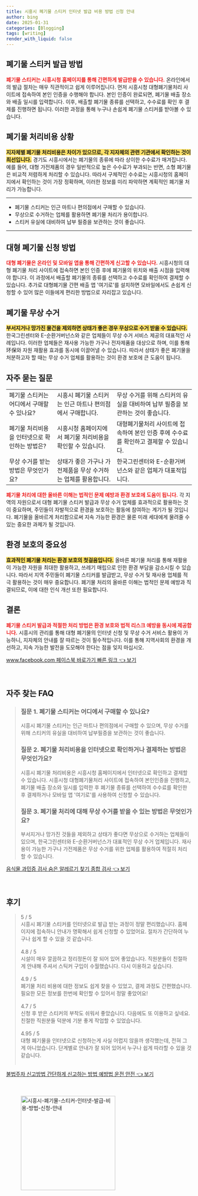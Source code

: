 ```yaml
---
title: 시흥시 폐기물 스티커 인터넷 발급 비용 방법 신청 안내
author: bing
date: 2025-01-31
categories: [Blogging]
tags: [writing]
render_with_liquid: false
---
```



<h2 id='폐기물_스티커_발급_방법'>폐기물 스티커 발급 방법</h2>

<p><b><span style="color: #ee2323;">폐기물 스티커는 시흥시청 홈페이지를 통해 간편하게 발급받을 수 있습니다.</span></b> 온라인에서의 발급 절차는 매우 직관적이고 쉽게 이루어집니다. 먼저 시흥시청 대형폐기물처리 사이트에 접속하여 본인 인증을 수행해야 합니다. 본인 인증이 완료되면, 폐기물 배출 장소와 배출 일시를 입력합니다. 이후, 배출할 폐기물 종류를 선택하고, 수수료를 확인 후 결제를 진행하면 됩니다. 이러한 과정을 통해 누구나 손쉽게 폐기물 스티커를 받아볼 수 있습니다.</p>

<h2 id='폐기물_처리비용_상황'>폐기물 처리비용 상황</h2>

<p><b><span style="background-color: #ffe066;">지자체별 폐기물 처리비용은 차이가 있으므로, 각 지자체의 관련 기관에서 확인하는 것이 최선입니다.</span></b> 경기도 시흥시에서는 폐기물의 종류에 따라 상이한 수수료가 매겨집니다. 예를 들어, 대형 가전제품의 경우 일반적으로 높은 수수료가 부과되는 반면, 소형 폐기물은 비교적 저렴하게 처리할 수 있습니다. 따라서 구체적인 수수료는 시흥시청의 홈페이지에서 확인하는 것이 가장 정확하며, 이러한 정보를 미리 파악하면 계획적인 폐기물 처리가 가능합니다.</p>

<hr />

<ul>
    <li>폐기물 스티커는 인근 마트나 편의점에서 구매할 수 있습니다.</li>
    <li>무상으로 수거하는 업체를 활용하면 폐기물 처리가 용이합니다.</li>
    <li>스티커 유실에 대비하여 납부 필증을 보관하는 것이 좋습니다.</li>
</ul>

<hr />

<h2 id='대형_폐기물_신청'>대형 폐기물 신청 방법</h2>

<p><b><span style="color: #ee2323;">대형 폐기물은 온라인 및 모바일 앱을 통해 간편하게 신고할 수 있습니다.</span></b> 시흥시청의 대형 폐기물 처리 사이트에 접속하면 본인 인증 후에 폐기물의 위치와 배출 시점을 입력해야 합니다. 이 과정에서 배출할 폐기물의 종류를 선택하고 수수료를 확인하여 결제할 수 있습니다. 추가로 대형폐기물 간편 배출 앱 '여기로'를 설치하면 모바일에서도 손쉽게 신청할 수 있어 많은 이들에게 편리한 방법으로 자리잡고 있습니다.</p>

<h2 id='폐기물_무상_수거'>폐기물 무상 수거</h2>

<p><b><span style="background-color: #ffe066;">부서지거나 망가진 물건을 제외하면 상태가 좋은 경우 무상으로 수거 받을 수 있습니다.</span></b> 한국그린센터와 E-순환거버넌스와 같은 업체들이 무상 수거 서비스 제공의 대표적인 사례입니다. 이러한 업체들은 재사용 가능한 가구나 전자제품을 대상으로 하며, 이를 통해环保와 자원 재활용 효과를 동시에 이끌어낼 수 있습니다. 따라서 상태가 좋은 폐기물을 처분하고자 할 때는 무상 수거 업체를 활용하는 것이 환경 보호에 큰 도움이 됩니다.</p>

<h2 id='자주_묻는_질문'>자주 묻는 질문</h2>

<table>
    <tr>
        <td>폐기물 스티커는 어디에서 구매할 수 있나요?</td>
        <td>시흥시 폐기물 스티커는 인근 마트나 편의점에서 구매합니다.</td>
        <td>무상 수거를 위해 스티커의 유실을 대비하여 납부 필증을 보관하는 것이 좋습니다.</td>
    </tr>
    <tr>
        <td>폐기물 처리비용을 인터넷으로 확인하는 방법은?</td>
        <td>시흥시청 홈페이지에서 폐기물 처리비용을 확인할 수 있습니다.</td>
        <td>대형폐기물처리 사이트에 접속하여 본인 인증 후에 수수료를 확인하고 결제할 수 있습니다.</td>
    </tr>
    <tr>
        <td>무상 수거를 받는 방법은 무엇인가요?</td>
        <td>상태가 좋은 가구나 가전제품을 무상 수거하는 업체를 활용합니다.</td>
        <td>한국그린센터와 E-순환거버넌스와 같은 업체가 대표적입니다.</td>
    </tr>
</table>

<p><b><span style="color: #ee2323;">폐기물 처리에 대한 올바른 이해는 법적인 문제 예방과 환경 보호에 도움이 됩니다.</span></b> 각 지역의 자원으로서 대형 폐기물 스티커 발급과 무상 수거 업체를 효과적으로 활용하는 것이 중요하며, 주민들이 자발적으로 환경을 보호하는 활동에 참여하는 계기가 될 것입니다. 폐기물을 올바르게 처리함으로써 지속 가능한 환경은 물론 미래 세대에게 물려줄 수 있는 중요한 과제가 될 것입니다.</p>

<h2 id='환경_보호_중요성'>환경 보호의 중요성</h2>

<p><b><span style="background-color: #ffe066;">효과적인 폐기물 처리는 환경 보호의 첫걸음입니다.</span></b> 올바른 폐기물 처리를 통해 재활용이 가능한 자원을 최대한 활용하고, 쓰레기 매립으로 인한 환경 부담을 감소시킬 수 있습니다. 따라서 지역 주민들이 폐기물 스티커를 발급받고, 무상 수거 및 재사용 업체를 적극 활용하는 것이 매우 중요합니다. 폐기물 처리의 올바른 이해는 법적인 문제 예방과 직결되므로, 이에 대한 인식 개선 또한 필요합니다.</p>

<h2 id='결론'>결론</h2>

<p><b><span style="color: #ee2323;">폐기물 스티커 발급과 적절한 처리 방법은 환경 보호와 법적 리스크 예방을 동시에 제공합니다.</span></b> 시흥시의 관리를 통해 대형 폐기물의 인터넷 신청 및 무상 수거 서비스 활용이 가능하니, 지자체의 안내를 잘 따르는 것이 필수적입니다. 이를 통해 지역사회의 환경을 개선하고, 지속 가능한 발전을 도모해야 한다는 점을 잊지 마십시오.</p>


<p><a class="click-button" title="www.facebook.com 페이스북 바로가기 빠른 링크" href="https://adkhouse.github.io/posts/www.facebook.com-%ED%8E%98%EC%9D%B4%EC%8A%A4%EB%B6%81-%EB%B0%94%EB%A1%9C%EA%B0%80%EA%B8%B0-%EB%B9%A0%EB%A5%B8-%EB%A7%81%ED%81%AC/" rel="dofollow">www.facebook.com 페이스북 바로가기 빠른 링크 👈 보기</a></p><br>
<h2 id='자주_찾는_FAQ'>자주 찾는 FAQ</h2>
<div itemscope="" itemtype="https://schema.org/FAQPage"> 
<blockquote> 
<div itemscope="" itemprop="mainEntity" itemtype="https://schema.org/Question"> 
<h3 itemprop="name">질문 1. 폐기물 스티커는 어디에서 구매할 수 있나요?</h3> 
<div itemscope="" itemprop="acceptedAnswer" itemtype="https://schema.org/Answer"> 
<span itemprop="text"> 
<p>시흥시 폐기물 스티커는 인근 마트나 편의점에서 구매할 수 있으며, 무상 수거를 위해 스티커의 유실을 대비하여 납부필증을 보관하는 것이 좋습니다.</p> 
</span> 
</div> 
</div> 

<div itemscope="" itemprop="mainEntity" itemtype="https://schema.org/Question"> 
<h3 itemprop="name">질문 2. 폐기물 처리비용을 인터넷으로 확인하거나 결제하는 방법은 무엇인가요?</h3> 
<div itemscope="" itemprop="acceptedAnswer" itemtype="https://schema.org/Answer"> 
<span itemprop="text"> 
<p>시흥시 폐기물 처리비용은 시흥시청 홈페이지에서 인터넷으로 확인하고 결제할 수 있습니다. 시흥시청 대형폐기물처리 사이트에 접속하여 본인인증을 진행하고, 폐기물 배출 장소와 일시를 입력한 후 폐기물 종류를 선택하여 수수료를 확인한 후 결제하거나 모바일 앱 '여기로'를 사용하여 신청할 수 있습니다.</p> 
</span> 
</div> 
</div> 

<div itemscope="" itemprop="mainEntity" itemtype="https://schema.org/Question"> 
<h3 itemprop="name">질문 3. 폐기물 처리에 대해 무상 수거를 받을 수 있는 방법은 무엇인가요?</h3> 
<div itemscope="" itemprop="acceptedAnswer" itemtype="https://schema.org/Answer"> 
<span itemprop="text"> 
<p>부서지거나 망가진 것들을 제외하고 상태가 좋다면 무상으로 수거하는 업체들이 있으며, 한국그린센터와 E-순환거버넌스가 대표적인 무상 수거 업체입니다. 재사용이 가능한 가구나 가전제품은 무상 수거를 위한 업체를 활용하여 적절히 처리할 수 있습니다.</p> 
</span> 
</div> 
</div> 
</blockquote> 
</div>
<p><a class="click-button" title="음식물 과민증 검사 숨은 알레르기 찾기 종합 검사" href="https://adkhouse.github.io/posts/%EC%9D%8C%EC%8B%9D%EB%AC%BC-%EA%B3%BC%EB%AF%BC%EC%A6%9D-%EA%B2%80%EC%82%AC-%EC%88%A8%EC%9D%80-%EC%95%8C%EB%A0%88%EB%A5%B4%EA%B8%B0-%EC%B0%BE%EA%B8%B0-%EC%A2%85%ED%95%A9-%EA%B2%80%EC%82%AC/" rel="dofollow">음식물 과민증 검사 숨은 알레르기 찾기 종합 검사 👈 보기</a></p><br>
<h2 id='후기'>후기</h2>
<div itemscope itemtype="https://schema.org/Product">
  <blockquote>
  <div itemprop="review" itemscope itemtype="https://schema.org/Review">
      <div itemprop="reviewRating" itemscope itemtype="https://schema.org/Rating"> <span itemprop="ratingValue">5</span> / <span itemprop="bestRating">5</span> </div>
      <span itemprop="reviewBody">시흥시 폐기물 스티커를 인터넷으로 발급 받는 과정이 정말 편리했습니다. 홈페이지에 접속하니 안내가 명확해서 쉽게 신청할 수 있었어요. 절차가 간단하여 누구나 쉽게 할 수 있을 것 같습니다.</span>
  </div>
  <br>
  <div itemprop="review" itemscope itemtype="https://schema.org/Review">
      <div itemprop="reviewRating" itemscope itemtype="https://schema.org/Rating"> <span itemprop="ratingValue">4.8</span> / <span itemprop="bestRating">5</span> </div>
      <span itemprop="reviewBody">시설이 매우 깔끔하고 정리정돈이 잘 되어 있어 좋았습니다. 직원분들이 친절하게 안내해 주셔서 스틱커 구입이 수월했습니다. 다시 이용하고 싶습니다.</span>
  </div>
  <br>
  <div itemprop="review" itemscope itemtype="https://schema.org/Review">
      <div itemprop="reviewRating" itemscope itemtype="https://schema.org/Rating"> <span itemprop="ratingValue">4.9</span> / <span itemprop="bestRating">5</span> </div>
      <span itemprop="reviewBody">폐기물 처리 비용에 대한 정보도 쉽게 찾을 수 있었고, 결제 과정도 간편했습니다. 필요한 모든 정보를 한번에 확인할 수 있어서 정말 좋았어요!</span>
  </div>
  <br>
  <div itemprop="review" itemscope itemtype="https://schema.org/Review">
      <div itemprop="reviewRating" itemscope itemtype="https://schema.org/Rating"> <span itemprop="ratingValue">4.7</span> / <span itemprop="bestRating">5</span> </div>
      <span itemprop="reviewBody">신청 후 받은 스티커의 부착도 쉬워서 좋았습니다. 다음에도 또 이용하고 싶네요. 친절한 직원분들 덕분에 기분 좋게 작업할 수 있었습니다.</span>
  </div>
  <br>
  <div itemprop="review" itemscope itemtype="https://schema.org/Review">
      <div itemprop="reviewRating" itemscope itemtype="https://schema.org/Rating"> <span itemprop="ratingValue">4.95</span> / <span itemprop="bestRating">5</span> </div>
      <span itemprop="reviewBody">대형 폐기물을 인터넷으로 신청하는게 사실 어렵지 않을까 생각했는데, 전혀 그게 아니었습니다. 단계별로 안내가 잘 되어 있어서 누구나 쉽게 따라할 수 있을 것 같습니다.</span>
  </div>
  <br>
  </blockquote>
</div>
<p><a class="click-button" title="불법주차 신고방법 간단하게 신고하는 방법 예방법 운전 안전" href="https://adkhouse.github.io/posts/%EB%B6%88%EB%B2%95%EC%A3%BC%EC%B0%A8-%EC%8B%A0%EA%B3%A0%EB%B0%A9%EB%B2%95-%EA%B0%84%EB%8B%A8%ED%95%98%EA%B2%8C-%EC%8B%A0%EA%B3%A0%ED%95%98%EB%8A%94-%EB%B0%A9%EB%B2%95-%EC%98%88%EB%B0%A9%EB%B2%95-%EC%9A%B4%EC%A0%84-%EC%95%88%EC%A0%84/" rel="dofollow">불법주차 신고방법 간단하게 신고하는 방법 예방법 운전 안전 👈 보기</a></p><br>
<figure class="image"><img src="https://adkhouse.github.io/assets/img/thumbnail/시흥시-폐기물-스티커-인터넷-발급-비용-방법-신청-안내.webp" alt="시흥시-폐기물-스티커-인터넷-발급-비용-방법-신청-안내" width="256" height="256"></figure>